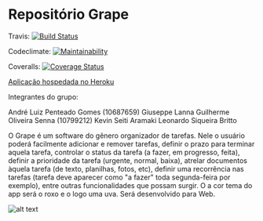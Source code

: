# Repositório Grape

Travis: [![Build Status](https://travis-ci.com/andregomes53/Grape.svg?branch=master)](https://travis-ci.com/andregomes53/Grape)

Codeclimate: [![Maintainability](https://api.codeclimate.com/v1/badges/f394742acb3c2f600002/maintainability)](https://codeclimate.com/github/andregomes53/Grape/maintainability)

Coveralls: [![Coverage Status](https://coveralls.io/repos/github/andregomes53/Grape/badge.svg?branch=master)](https://coveralls.io/github/andregomes53/Grape?branch=master)


[Aplicação hospedada no Heroku ](https://grape-app22.herokuapp.com/)

Integrantes do grupo:

André Luiz Penteado Gomes (10687659)
Giuseppe Lanna
Guilherme Oliveira Senna (10799212)
Kevin Seiti Aramaki
Leonardo Siqueira Britto

O Grape é um software do gênero organizador de tarefas. Nele o usuário poderá facilmente adicionar e remover tarefas, definir o prazo para terminar aquela tarefa, controlar o status da tarefa (a fazer, em progresso, feita), definir a prioridade da tarefa (urgente, normal, baixa), atrelar documentos àquela tarefa (de texto, planilhas, fotos, etc), definir uma recorrência nas tarefas (tarefa deve aparecer como "a fazer" toda segunda-feira por exemplo), entre outras funcionalidades que possam surgir. O a cor tema do app será o roxo e o logo uma uva. Será desenvolvido para Web.


![alt text](https://raw.githubusercontent.com/andregomes/Grape/master/logo_grape.jpeg)

